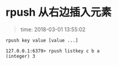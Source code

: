 # rpush 从右边插入元素
>time: 2018-03-01 13:55:02

```
rpush key value [value ...]
```

```
127.0.0.1:6379> rpush listkey c b a
(integer) 3
```